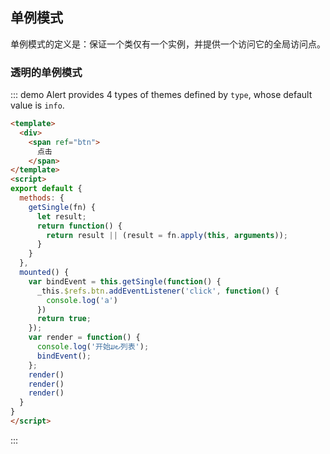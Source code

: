 ## 单例模式

单例模式的定义是：保证一个类仅有一个实例，并提供一个访问它的全局访问点。

### 透明的单例模式

::: demo Alert provides 4 types of themes defined by `type`, whose default value is `info`.

```html
<template>
  <div>
    <span ref="btn">
      点击
    </span>
</template>
<script>
export default {
  methods: {
    getSingle(fn) {
      let result;
      return function() {
        return result || (result = fn.apply(this, arguments));
      }
    }
  },
  mounted() {
    var bindEvent = this.getSingle(function() {
      _this.$refs.btn.addEventListener('click', function() {
        console.log('a')
      })
      return true;
    });
    var render = function() {
      console.log('开始ມ౿列表');
      bindEvent();
    };
    render()
    render()
    render()
  }
}
</script>
```

:::

<style>
.demo-box .el-alert {
  margin: 20px 0 0;
}

.demo-box .el-alert:first-child {
  margin: 0;
  color: #000;
}
</style>
